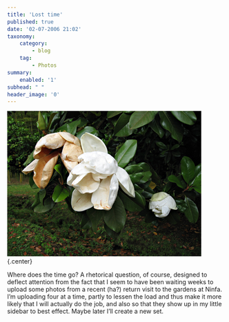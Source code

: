 ```yaml
---
title: 'Lost time'
published: true
date: '02-07-2006 21:02'
taxonomy:
    category:
        - blog
    tag:
        - Photos
summary:
    enabled: '1'
subhead: " "
header_image: '0'
---
```


![Three magnolia flowers, past their best](IMG_0644.JPG){.center}

Where does the time go? A rhetorical question, of course, designed to deflect attention from the fact that I seem to have been waiting weeks to upload some photos from a recent (ha?) return visit to the gardens at Ninfa. I’m uploading four at a time, partly to lessen the load and thus make it more likely that I will actually do the job, and also so that they show up in my little sidebar to best effect. Maybe later I’ll create a new set.
